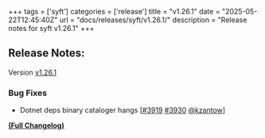 +++
tags = ['syft']
categories = ['release']
title = "v1.26.1"
date = "2025-05-22T12:45:40Z"
url = "docs/releases/syft/v1.26.1/"
description = "Release notes for syft v1.26.1"
+++

## Release Notes:
Version [v1.26.1](https://github.com/anchore/syft/releases/tag/v1.26.1)

### Bug Fixes

- Dotnet deps binary cataloger hangs [[#3919](https://github.com/anchore/syft/issues/3919) [#3930](https://github.com/anchore/syft/pull/3930) [@kzantow](https://github.com/kzantow)]

**[(Full Changelog)](https://github.com/anchore/syft/compare/v1.26.0...v1.26.1)**
